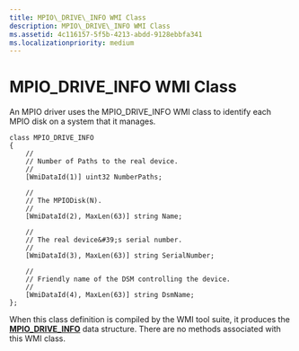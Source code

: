 ```yaml
---
title: MPIO\_DRIVE\_INFO WMI Class
description: MPIO\_DRIVE\_INFO WMI Class
ms.assetid: 4c116157-5f5b-4213-abdd-9128ebbfa341
ms.localizationpriority: medium
---
```


# MPIO\_DRIVE\_INFO WMI Class


An MPIO driver uses the MPIO\_DRIVE\_INFO WMI class to identify each MPIO disk on a system that it manages.

```
class MPIO_DRIVE_INFO
{
    //
    // Number of Paths to the real device.
    //
    [WmiDataId(1)] uint32 NumberPaths;

    //
    // The MPIODisk(N).
    //
    [WmiDataId(2), MaxLen(63)] string Name;

    //
    // The real device&#39;s serial number.
    //
    [WmiDataId(3), MaxLen(63)] string SerialNumber;

    //
    // Friendly name of the DSM controlling the device.
    //
    [WmiDataId(4), MaxLen(63)] string DsmName;
};
```

When this class definition is compiled by the WMI tool suite, it produces the [**MPIO\_DRIVE\_INFO**](https://msdn.microsoft.com/library/windows/hardware/ff562377) data structure. There are no methods associated with this WMI class.

 

 






